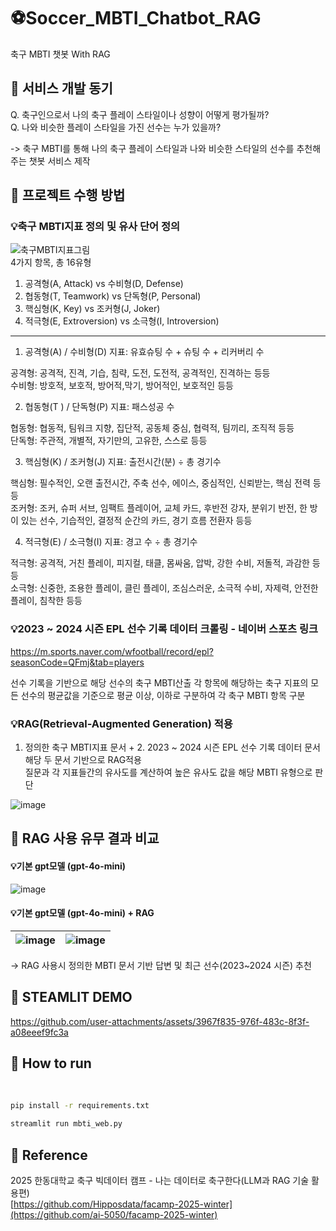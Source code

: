 # ⚽️Soccer_MBTI_Chatbot_RAG
축구 MBTI 챗봇 With RAG

## 📌 서비스 개발 동기

Q. 축구인으로서 나의 축구 플레이 스타일이나 성향이 어떻게 평가될까?  
Q. 나와 비슷한 플레이 스타일을 가진 선수는 누가 있을까?  

-> 축구 MBTI를 통해 나의 축구 플레이 스타일과 나와 비슷한 스타일의 선수를 추천해주는 챗봇 서비스 제작


## 📌 프로젝트 수행 방법

### 💡축구 MBTI지표 정의 및 유사 단어 정의
![축구MBTI지표그림](https://github.com/user-attachments/assets/f766f42b-d888-45af-8c1e-e50c0bb7f70f)  
4가지 항목, 총 16유형  

1. 공격형(A, Attack) vs 수비형(D, Defense)
2. 협동형(T, Teamwork) vs 단독형(P, Personal)
3. 핵심형(K, Key) vs 조커형(J, Joker)
4. 적극형(E, Extroversion) vs 소극형(I, Introversion)   

-----------------------------------------------------------------------
1. 공격형(A) / 수비형(D) 지표: 유효슈팅 수 + 슈팅 수 + 리커버리 수  

공격형: 공격적, 진격, 기습, 침략, 도전, 도전적, 공격적인, 진격하는 등등  
수비형: 방호적, 보호적, 방어적,막기, 방어적인, 보호적인 등등  

2. 협동형(T ) / 단독형(P) 지표: 패스성공 수  

협동형: 협동적, 팀워크 지향, 집단적, 공동체 중심, 협력적, 팀끼리, 조직적 등등  
단독형: 주관적, 개별적, 자기만의, 고유한, 스스로 등등  

3. 핵심형(K) / 조커형(J) 지표: 출전시간(분) ÷ 총 경기수    
 
핵심형: 필수적인, 오랜 출전시간, 주축 선수, 에이스, 중심적인, 신뢰받는, 핵심 전력 등등  
조커형: 조커, 슈퍼 서브, 임팩트 플레이어, 교체 카드, 후반전 강자, 분위기 반전, 한 방이 있는 선수, 기습적인, 결정적 순간의 카드, 경기 흐름 전환자 등등  

4. 적극형(E) / 소극형(I) 지표: 경고 수 ÷ 총 경기수

적극형: 공격적, 거친 플레이, 피지컬, 태클, 몸싸움, 압박, 강한 수비, 저돌적, 과감한 등등  
소극형: 신중한, 조용한 플레이, 클린 플레이, 조심스러운, 소극적 수비, 자제력, 안전한 플레이, 침착한 등등


### 💡2023 ~ 2024 시즌 EPL 선수 기록 데이터 크롤링 - 네이버 스포츠 링크
https://m.sports.naver.com/wfootball/record/epl?seasonCode=QFmj&tab=players

선수 기록을 기반으로 해당 선수의 축구 MBTI산출 
각 항목에 해당하는 축구 지표의 모든 선수의 평균값을 기준으로 평균 이상, 이하로 구분하여 각 축구 MBTI 항목 구분

### 💡RAG(Retrieval-Augmented Generation) 적용
1. 정의한 축구 MBTI지표 문서 + 2. 2023 ~ 2024 시즌 EPL 선수 기록 데이터 문서  
해당 두 문서 기반으로 RAG적용  
질문과 각 지표들간의 유사도를 계산하여 높은 유사도 값을 해당 MBTI 유형으로 판단  

![image](https://github.com/user-attachments/assets/5a6745a7-41fa-4fbb-9148-171c73cc9847)  

## 📌 RAG 사용 유무 결과 비교   
#### 💡기본 gpt모델 (gpt-4o-mini)   
![image](https://github.com/user-attachments/assets/6b3a0a79-ddbb-4a47-8481-a20520f215d1)

 
#### 💡기본 gpt모델 (gpt-4o-mini) + RAG  
![image](https://github.com/user-attachments/assets/631563ae-99b3-4184-b5d9-254cfbc863c7) | ![image](https://github.com/user-attachments/assets/e0ba34c4-5e74-4f1d-8124-db0628e3359c)
---|---|


-> RAG 사용시 정의한 MBTI 문서 기반 답변 및 최근 선수(2023~2024 시즌) 추천 

## 📌 STEAMLIT DEMO  
https://github.com/user-attachments/assets/3967f835-976f-483c-8f3f-a08eeef9fc3a  

## 📌 How to run  
<br>

```bash
pip install -r requirements.txt
```

```bash
streamlit run mbti_web.py
```

## 📌 Reference
2025 한동대학교 축구 빅데이터 캠프 - 나는 데이터로 축구한다(LLM과 RAG 기술 활용편)  
[https://github.com/Hipposdata/facamp-2025-winter](https://github.com/ai-5050/facamp-2025-winter)  
